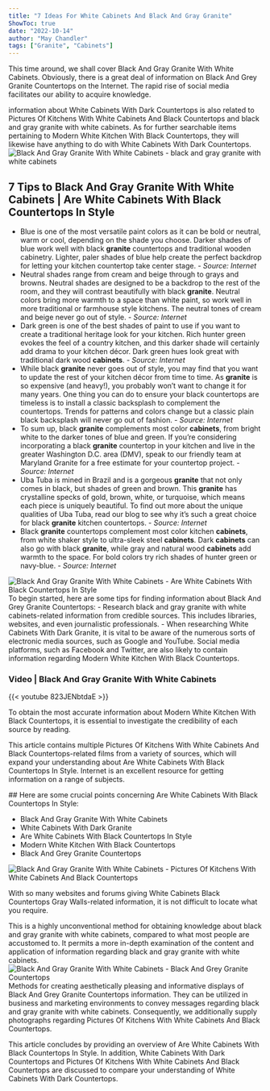 ```yaml
---
title: "7 Ideas For White Cabinets And Black And Gray Granite"
ShowToc: true 
date: "2022-10-14"
author: "May Chandler" 
tags: ["Granite", "Cabinets"]
---
```


	
This time around, we shall cover Black And Gray Granite With White Cabinets. Obviously, there is a great deal of information on Black And Grey Granite Countertops on the Internet. The rapid rise of social media facilitates our ability to acquire knowledge.

information about White Cabinets With Dark Countertops is also related to Pictures Of Kitchens With White Cabinets And Black Countertops and black and gray granite with white cabinets. As for further searchable items pertaining to Modern White Kitchen With Black Countertops, they will likewise have anything to do with White Cabinets With Dark Countertops.
<img loading="lazy" src="https://i.pinimg.com/736x/75/10/d1/7510d1c9aa7fabbf55c9a7ef068794b0--black-kitchen-countertops-dark-counters.jpg" onerror="this.onerror=null;this.src='https://blogger.googleusercontent.com/img/a/AVvXsEhe7F7TRXHtjiKvHb5vS7DmnxvpHiDyoYyYvm1nHB3Qp2_w3BnM6A2eq4v7FYxCC9bfZt3a9vIMtAYEKUiaDQbHMg-ViyGmRIj39MLp0bGFfgfYw1Dc9q_H-T0wiTm3l0Uq42dETrN9eC8aGJ9_IORZsxST1AcLR7np1koOfcc7tnHa4S8Mwz_xD9d0=s16000';" alt="Black And Gray Granite With White Cabinets - black and gray granite with white cabinets" >

## 7 Tips to Black And Gray Granite With White Cabinets | Are White Cabinets With Black Countertops In Style
-   Blue is one of the most versatile paint colors as it can be bold or neutral, warm or cool, depending on the shade you choose. Darker shades of blue work well with black **granite** countertops and traditional wooden cabinetry. Lighter, paler shades of blue help create the perfect backdrop for letting your kitchen countertop take center stage. - <cite>Source: Internet</cite>
-   Neutral shades range from cream and beige through to grays and browns. Neutral shades are designed to be a backdrop to the rest of the room, and they will contrast beautifully with black **granite**. Neutral colors bring more warmth to a space than white paint, so work well in more traditional or farmhouse style kitchens. The neutral tones of cream and beige never go out of style. - <cite>Source: Internet</cite>
-   Dark green is one of the best shades of paint to use if you want to create a traditional heritage look for your kitchen. Rich hunter green evokes the feel of a country kitchen, and this darker shade will certainly add drama to your kitchen décor. Dark green hues look great with traditional dark wood **cabinets**. - <cite>Source: Internet</cite>
-   While black **granite** never goes out of style, you may find that you want to update the rest of your kitchen décor from time to time. As **granite** is so expensive (and heavy!), you probably won’t want to change it for many years. One thing you can do to ensure your black countertops are timeless is to install a classic backsplash to complement the countertops. Trends for patterns and colors change but a classic plain black backsplash will never go out of fashion. - <cite>Source: Internet</cite>
-   To sum up, black **granite** complements most color **cabinets**, from bright white to the darker tones of blue and green. If you’re considering incorporating a black **granite** countertop in your kitchen and live in the greater Washington D.C. area (DMV), speak to our friendly team at Maryland Granite for a free estimate for your countertop project. - <cite>Source: Internet</cite>
-   Uba Tuba is mined in Brazil and is a gorgeous **granite** that not only comes in black, but shades of green and brown. This **granite** has crystalline specks of gold, brown, white, or turquoise, which means each piece is uniquely beautiful. To find out more about the unique qualities of Uba Tuba, read our blog to see why it’s such a great choice for black **granite** kitchen countertops. - <cite>Source: Internet</cite>
-   Black **granite** countertops complement most color kitchen **cabinets**, from white shaker style to ultra-sleek steel **cabinets**. Dark **cabinets** can also go with black **granite**, while gray and natural wood **cabinets** add warmth to the space. For bold colors try rich shades of hunter green or navy-blue. - <cite>Source: Internet</cite>


<img loading="lazy" src="https://i.pinimg.com/736x/7e/98/75/7e987594ca80a2c1b0ad4e8b8d241d5d.jpg" onerror="this.onerror=null;this.src='https://blogger.googleusercontent.com/img/a/AVvXsEhe7F7TRXHtjiKvHb5vS7DmnxvpHiDyoYyYvm1nHB3Qp2_w3BnM6A2eq4v7FYxCC9bfZt3a9vIMtAYEKUiaDQbHMg-ViyGmRIj39MLp0bGFfgfYw1Dc9q_H-T0wiTm3l0Uq42dETrN9eC8aGJ9_IORZsxST1AcLR7np1koOfcc7tnHa4S8Mwz_xD9d0=s16000';" alt="Black And Gray Granite With White Cabinets - Are White Cabinets With Black Countertops In Style" >
To begin started, here are some tips for finding information about Black And Grey Granite Countertops:
- Research black and gray granite with white cabinets-related information from credible sources. This includes libraries, websites, and even journalistic professionals.
- When researching White Cabinets With Dark Granite, it is vital to be aware of the numerous sorts of electronic media sources, such as Google and YouTube. Social media platforms, such as Facebook and Twitter, are also likely to contain information regarding Modern White Kitchen With Black Countertops.

### Video | Black And Gray Granite With White Cabinets
{{< youtube 823JENbtdaE >}} 

To obtain the most accurate information about Modern White Kitchen With Black Countertops, it is essential to investigate the credibility of each source by reading.

This article contains multiple Pictures Of Kitchens With White Cabinets And Black Countertops-related films from a variety of sources, which will expand your understanding about Are White Cabinets With Black Countertops In Style. Internet is an excellent resource for getting information on a range of subjects.
<script async="async" data-cfasync="false" src="//normallydemandedalter.com/fe63df3c5408708b15d8dc3d9b206b31/invoke.js"></script>
<div id="container-fe63df3c5408708b15d8dc3d9b206b31"></div>
## Here are some crucial points concerning Are White Cabinets With Black Countertops In Style:

- Black And Gray Granite With White Cabinets
- White Cabinets With Dark Granite
- Are White Cabinets With Black Countertops In Style
- Modern White Kitchen With Black Countertops
- Black And Grey Granite Countertops

 <img loading="lazy" src="https://i.pinimg.com/736x/03/d8/3a/03d83a9c0b4ced9cb2646bc1435f02c0.jpg" onerror="this.onerror=null;this.src='https://blogger.googleusercontent.com/img/a/AVvXsEhe7F7TRXHtjiKvHb5vS7DmnxvpHiDyoYyYvm1nHB3Qp2_w3BnM6A2eq4v7FYxCC9bfZt3a9vIMtAYEKUiaDQbHMg-ViyGmRIj39MLp0bGFfgfYw1Dc9q_H-T0wiTm3l0Uq42dETrN9eC8aGJ9_IORZsxST1AcLR7np1koOfcc7tnHa4S8Mwz_xD9d0=s16000';" alt="Black And Gray Granite With White Cabinets - Pictures Of Kitchens With White Cabinets And Black Countertops" >

With so many websites and forums giving White Cabinets Black Countertops Gray Walls-related information, it is not difficult to locate what you require.

This is a highly unconventional method for obtaining knowledge about black and gray granite with white cabinets, compared to what most people are accustomed to. It permits a more in-depth examination of the content and application of information regarding black and gray granite with white cabinets.
<img loading="lazy" src="https://i.pinimg.com/736x/6b/81/fb/6b81fb875a7711122d4e321716fc3ad2.jpg" onerror="this.onerror=null;this.src='https://blogger.googleusercontent.com/img/a/AVvXsEhe7F7TRXHtjiKvHb5vS7DmnxvpHiDyoYyYvm1nHB3Qp2_w3BnM6A2eq4v7FYxCC9bfZt3a9vIMtAYEKUiaDQbHMg-ViyGmRIj39MLp0bGFfgfYw1Dc9q_H-T0wiTm3l0Uq42dETrN9eC8aGJ9_IORZsxST1AcLR7np1koOfcc7tnHa4S8Mwz_xD9d0=s16000';" alt="Black And Gray Granite With White Cabinets - Black And Grey Granite Countertops" >
Methods for creating aesthetically pleasing and informative displays of Black And Grey Granite Countertops information. They can be utilized in business and marketing environments to convey messages regarding black and gray granite with white cabinets. Consequently, we additionally supply photographs regarding Pictures Of Kitchens With White Cabinets And Black Countertops.

This article concludes by providing an overview of Are White Cabinets With Black Countertops In Style. In addition, White Cabinets With Dark Countertops and Pictures Of Kitchens With White Cabinets And Black Countertops are discussed to compare your understanding of White Cabinets With Dark Countertops.
	
	

